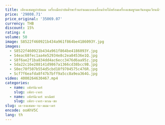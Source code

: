 ```yaml
---
title: เตียงแชมพูบําบัดผม เครื่องมือบําบัดศีรษะร้านทําผมแบบเคลื่อนย้ายได้พร้อมเครื่องแชมพูรมควันหมุนเวียนน้ํา
price: '29808.71'
price_original: '35069.07'
currency: THB
discount: 15%
rating: 4
volume: 50
image: S8522f460921b434a961f864be4186093Y.jpg
images:
  - S8522f460921b434a961f864be4186093Y.jpg
  - S4eac68fec1aa4e52934e8c2ea84536e1Q.jpg
  - S8f6ae2f1ba834dd4ac6ecc3476d6aa95z.jpg
  - Sda22c16e288141d9867a1366cd38bcc9B.jpg
  - S0ec70f507b554d5cbd18f9704575c476R.jpg
  - Scf7f6eafda8f47b7bff9a5cc8a9ea364G.jpg
video: 4000264630467.mp4
categories:
  - name: เฟอร์นิเจอร์
    slug: เฟอร-เจอร
  - name: เฟอร์นิเจอร์ พาณิชย์
    slug: เฟอร-เจอร-พาณ-ชย
slug: เต-ยงแชมพ-าบ-ดผม-เคร
encode: ooAhV5C
lang: th
---
```

  